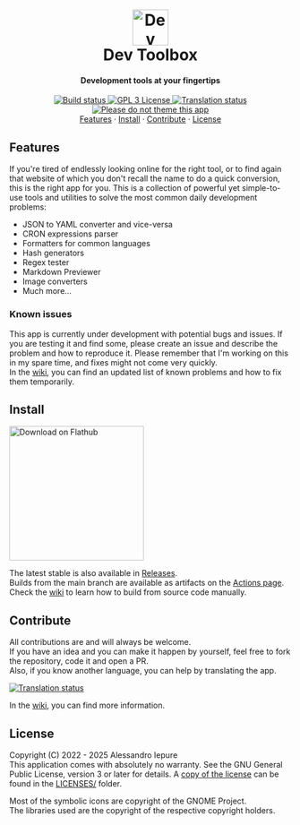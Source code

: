 <!--
Copyright (C) 2022 - 2023 Alessandro Iepure

SPDX-License-Identifier: GPL-3.0-or-later
-->

<div align="center">
  <h1><img src="./data/icons/hicolor/scalable/apps/me.iepure.devtoolbox.svg" height="64" alt="Dev Toolbox Icon"/><br>Dev Toolbox</h1>
  <h4>Development tools at your fingertips</h4>
</div>

<div align="center">
  <a href="https://github.com/aleiepure/devtoolbox/actions/workflows/build.yml" title="Build">
    <img src="https://github.com/aleiepure/devtoolbox/actions/workflows/build.yml/badge.svg" alt="Build status"/>
  </a>
  <a href="https://github.com/aleiepure/devtoolbox/blob/main/LICENSES/GPL-3.0-or-later.txt">
    <img src="https://img.shields.io/badge/License-GPL--3.0-blue.svg" alt="GPL 3 License">
  </a>
  <a href="https://hosted.weblate.org/engage/devtoolbox/">
    <img src="https://hosted.weblate.org/widgets/devtoolbox/-/svg-badge.svg" alt="Translation status" />
  </a>
  <a href="https://stopthemingmy.app" title="Please do not theme this app">
    <img src="https://stopthemingmy.app/badge.svg" alt="Please do not theme this app"/>
  </a>
  <br />
  <a href="#features">Features</a> ·
  <a href="#install">Install</a> ·
  <a href="#contribute">Contribute</a> ·
  <a href="#license">License</a>
</div>

## Features

If you're tired of endlessly looking online for the right tool, or to find again that website of which you don't recall the name to do a quick conversion, this is the right app for you.
This is a collection of powerful yet simple-to-use tools and utilities to solve the most common daily development problems:

- JSON to YAML converter and vice-versa
- CRON expressions parser
- Formatters for common languages
- Hash generators
- Regex tester
- Markdown Previewer
- Image converters
- Much more...

### Known issues

This app is currently under development with potential bugs and issues. If you are testing it and find some, please create an issue and describe the problem and how to reproduce it.
Please remember that I'm working on this in my spare time, and fixes might not come very quickly.\
In the [wiki](https://github.com/aleiepure/devtoolbox/wiki/Known-issues), you can find an updated list of known problems and how to fix them temporarily.

## Install

<a href="https://flathub.org/apps/details/me.iepure.devtoolbox">
  <img width="240" alt="Download on Flathub" src="https://dl.flathub.org/assets/badges/flathub-badge-en.png"/>
</a> <br>

The latest stable is also available in [Releases](https://github.com/aleiepure/devtoolbox/releases).\
Builds from the main branch are available as artifacts on the
[Actions page](https://github.com/aleiepure/devtoolbox/actions).\
Check the [wiki](https://github.com/aleiepure/devtoolbox/wiki/Contributing) to learn how to build from source code manually.

## Contribute

All contributions are and will always be welcome.\
If you have an idea and you can make it happen by yourself, feel free to fork the repository, code it and open a PR.\
Also, if you know another language, you can help by translating the app.

<a href="https://hosted.weblate.org/engage/devtoolbox/">
  <img src="https://hosted.weblate.org/widgets/devtoolbox/-/multi-auto.svg" alt="Translation status" />
</a>

In the [wiki](https://github.com/aleiepure/devtoolbox/wiki/Contributing), you can find more information.

## License

Copyright (C) 2022 - 2025 Alessandro Iepure\
This application comes with absolutely no warranty. See the GNU General Public License, version 3 or later for details. A [copy of the license](./LICENSES/GPL-3.0-or-later.txt)
can be found in the [LICENSES/](./LICENSES/) folder.

Most of the symbolic icons are copyright of the GNOME Project.\
The libraries used are the copyright of the respective copyright holders.
